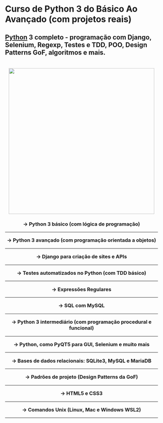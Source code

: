

# Curso de Python 3 do Básico Ao Avançado (com projetos reais)
## [Python](https://github.com/paulinrs/python3_completo/blob/main/python.md) 3 completo - programação com Django, Selenium, Regexp, Testes e TDD, POO, Design Patterns GoF, algoritmos e mais.

</h1>
<h1 align="center">

<img src="https://user-images.githubusercontent.com/104467309/221378643-43d69c9b-6a1a-439b-a242-1b54bb529a6f.jpg" width="480px">

 </h1>
 
  </h3>
<h3 align="center">

-> Python 3 básico (com lógica de programação)
___________________________________________________________________________
-> Python 3 avançado (com programação orientada a objetos)
___________________________________________________________________________
-> Django para criação de sites e APIs
___________________________________________________________________________
-> Testes automatizados no Python (com TDD básico)
___________________________________________________________________________
-> Expressões Regulares
___________________________________________________________________________
-> SQL com MySQL
___________________________________________________________________________
-> Python 3 intermediário (com programação procedural e funcional)
___________________________________________________________________________
-> Python, como PyQT5 para GUI, Selenium e muito mais
___________________________________________________________________________
-> Bases de dados relacionais: SQLite3, MySQL e MariaDB
___________________________________________________________________________
-> Padrões de projeto (Design Patterns da GoF)
___________________________________________________________________________
-> HTML5 e CSS3 
___________________________________________________________________________
-> Comandos Unix (Linux, Mac e Windows WSL2)
___________________________________________________________________________

 </h3>
